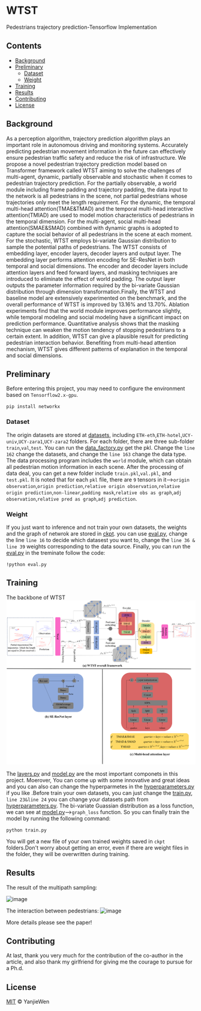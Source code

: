 # WTST
Pedestrians trajectory prediction-Tensorflow  Implementation
## Contents

- [Background](#background)
- [Preliminary](#preliminary)
	- [Dataset](#dataset)
	- [Weight](#weight)
- [Training](#training)
- [Results](#results)
- [Contributing](#contributing)
- [License](#license)

## Background

As a perception algorithm, trajectory prediction algorithm plays an important role in autonomous
driving and monitoring systems. Accurately predicting pedestrian movement information in
the future can effectively ensure pedestrian traffic safety and reduce the risk of infrastructure.
We propose a novel pedestrian trajectory prediction model based on Transformer framework
called WTST aiming to solve the challenges of multi-agent, dynamic, partially observable and
stochastic when it comes to pedestrian trajectory prediction. For the partially observable, a world
module including frame padding and trajectory padding, the data input to the network is all
pedestrians in the scene, not partial pedestrians whose trajectories only meet the length requirement.
For the dynamic, the temporal multi-head attention(TMAE&TMAD) and the temporal
multi-head interactive attention(TMIAD) are used to model motion characteristics of pedestrians
in the temporal dimension. For the multi-agent, social multi-head attention(SMAE&SMAD)
combined with dynamic graphs is adopted to capture the social behavior of all pedestrians in
the scene at each moment. For the stochastic, WTST employs bi-variate Gaussian distribution
to sample the potential paths of pedestrians. The WTST consists of embedding layer, encoder
layers, decoder layers and output layer. The embedding layer performs attention encoding for
SE-ResNet in both temporal and social dimensions. The encoder and decoder layers include
attention layers and feed forward layers, and masking techniques are introduced to eliminate
the effect of world padding. The output layer outputs the parameter information required by
the bi-variate Gaussian distribution through dimension transformation.Finally, the WTST and
baseline model are extensively experimented on the benchmark, and the overall performance of
WTST is improved by 13.16% and 13.70%. Ablation experiments find that the world module
improves performance slightly, while temporal modeling and social modeling have a significant
impact on prediction performance. Quantitative analysis shows that the masking technique can
weaken the motion tendency of stopping pedestrians to a certain extent. In addition, WTST can
give a plausible result for predicting pedestrian interaction behavior. Benefiting from multi-head
attention mechanism, WTST gives different patterns of explanation in the temporal and social
dimensions.

## Preliminary
Before entering this project, you may need to configure the environment based on `Tensorflow2.x-gpu`.
```
pip install networkx
```

### Dataset

The origin datasets are stored at [datasets](datasets), including `ETH-eth`,`ETH-hotel`,`UCY-univ`,`UCY-zara1`,`UCY-zara2` folders. For each folder, there are three sub-folder `train`,`val`,`test`. You can run the [data_factory.py](data_factory.py) get the pkl. Change the  `line 162` change the datasets, and change the `line 163` change the data type. The data processing program includes the `world` module, which can obtain all pedestrian motion information in each scene. 
After the processing of data deal, you can get a new folder include `train.pkl`,`val.pkl`, and `test.pkl`. It is noted that for each `pkl` file, there are `9` tensors in it-->`origin observation`,`origin prediction`,`relative origin observation`,`relative origin prediction`,`non-linear`,`padding mask`,`relative obs as graph`,`adj observation`,`relative pred as graph`,`adj prediction`.

### Weight
If you just want to inference and not train your own datasets, the weights and the graph of netwrok are stored in [ckpt](ckpt). you can use [eval.py](eval.py), change the line `line 16` to decide which datasest you want to, change the `line 36 & line 39` weights corresponding to the data source. Finally, you can run the [eval.py](eval.py) in the treminate follow the code:
```
!python eval.py
```


## Training
The backbone of WTST
![image](WTST.png)

The [layers.py](layers.py) and [model.py](model.py) are the most important componets in this project. Moerover, You can come up with some innovative and great ideas and you can also can change the hyperparmetes in the [hyperparameters.py](hyperparameters.py) if you like .Before train your own datasets, you can just change the [train.py](train.py), `line 23&line 24` you can change your datasets path from [hyperparameters.py](hyperparameters.py). The bi-variate Guassian distribution as a loss function, we can see at [model.py](model.py)-->`graph_loss` function.
So you can finally train the model by running the following command:
```
python train.py
```
You will get a new file of your own trained weights saved in `ckpt` folders.Don't worry about getting an error, even if there are weight files in the folder, they will be overwritten during training.




## Results
The result of the multipath sampling:



![image](pc/sto.png)

The interaction between pedestrians:
![image](pc/interactive.png)

More details please see the paper!

## Contributing


At last, thank you very much for the contribution of the co-author in the article, and also thank my girlfriend for giving me the courage to pursue for a Ph.d.

## License

[MIT](LICENSE) © YanjieWen
